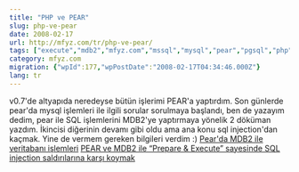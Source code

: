 ```yaml
---
title: "PHP ve PEAR"
slug: php-ve-pear
date: 2008-02-17
url: http://mfyz.com/tr/php-ve-pear/
tags: ["execute","mdb2","mfyz.com","mssql","mysql","pear","pgsql","php","prepare","sqlite"]
category: mfyz.com
migration: {"wpId":177,"wpPostDate":"2008-02-17T04:34:46.000Z"}
lang: tr
---
```


v0.7'de altyapıda neredeyse bütün işlerimi PEAR'a yaptırdım. Son günlerde pear'da mysql işlemleri ile ilgili sorular sorulmaya başlandı, ben de yazayım dedim, pear ile SQL işlemlerini MDB2'ye yaptırmaya yönelik 2 döküman yazdım. İkincisi diğerinin devamı gibi oldu ama ana konu sql injection'dan kaçmak. Yine de vermem gereken bilgileri verdim :) [Pear'da MDB2 ile veritabanı işlemleri](https://tr.mfyz.com/pear-da-mdb2-ile-veritabani-islemleri/) [PEAR ve MDB2 ile “Prepare & Execute” sayesinde SQL injection saldırılarına karşı koymak](https://tr.mfyz.com/pear-ve-mdb2-ile-prepare--execute-sayesinde-sql-injection-saldirilarina-karsi-koymak/)